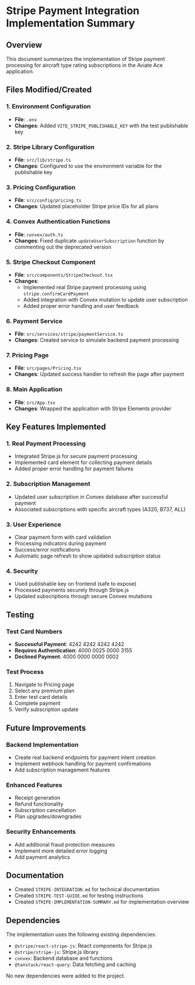# Stripe Payment Integration Implementation Summary

## Overview
This document summarizes the implementation of Stripe payment processing for aircraft type rating subscriptions in the Aviate Ace application.

## Files Modified/Created

### 1. Environment Configuration
- **File**: `.env`
- **Changes**: Added `VITE_STRIPE_PUBLISHABLE_KEY` with the test publishable key

### 2. Stripe Library Configuration
- **File**: `src/lib/stripe.ts`
- **Changes**: Configured to use the environment variable for the publishable key

### 3. Pricing Configuration
- **File**: `src/config/pricing.ts`
- **Changes**: Updated placeholder Stripe price IDs for all plans

### 4. Convex Authentication Functions
- **File**: `convex/auth.ts`
- **Changes**: Fixed duplicate `updateUserSubscription` function by commenting out the deprecated version

### 5. Stripe Checkout Component
- **File**: `src/components/StripeCheckout.tsx`
- **Changes**: 
  - Implemented real Stripe payment processing using `stripe.confirmCardPayment`
  - Added integration with Convex mutation to update user subscription
  - Added proper error handling and user feedback

### 6. Payment Service
- **File**: `src/services/stripe/paymentService.ts`
- **Changes**: Created service to simulate backend payment processing

### 7. Pricing Page
- **File**: `src/pages/Pricing.tsx`
- **Changes**: Updated success handler to refresh the page after payment

### 8. Main Application
- **File**: `src/App.tsx`
- **Changes**: Wrapped the application with Stripe Elements provider

## Key Features Implemented

### 1. Real Payment Processing
- Integrated Stripe.js for secure payment processing
- Implemented card element for collecting payment details
- Added proper error handling for payment failures

### 2. Subscription Management
- Updated user subscription in Convex database after successful payment
- Associated subscriptions with specific aircraft types (A320, B737, ALL)

### 3. User Experience
- Clear payment form with card validation
- Processing indicators during payment
- Success/error notifications
- Automatic page refresh to show updated subscription status

### 4. Security
- Used publishable key on frontend (safe to expose)
- Processed payments securely through Stripe.js
- Updated subscriptions through secure Convex mutations

## Testing

### Test Card Numbers
- **Successful Payment**: 4242 4242 4242 4242
- **Requires Authentication**: 4000 0025 0000 3155
- **Declined Payment**: 4000 0000 0000 0002

### Test Process
1. Navigate to Pricing page
2. Select any premium plan
3. Enter test card details
4. Complete payment
5. Verify subscription update

## Future Improvements

### Backend Implementation
- Create real backend endpoints for payment intent creation
- Implement webhook handling for payment confirmations
- Add subscription management features

### Enhanced Features
- Receipt generation
- Refund functionality
- Subscription cancellation
- Plan upgrades/downgrades

### Security Enhancements
- Add additional fraud protection measures
- Implement more detailed error logging
- Add payment analytics

## Documentation
- Created `STRIPE-INTEGRATION.md` for technical documentation
- Created `STRIPE-TEST-GUIDE.md` for testing instructions
- Created `STRIPE-IMPLEMENTATION-SUMMARY.md` for implementation overview

## Dependencies
The implementation uses the following existing dependencies:
- `@stripe/react-stripe-js`: React components for Stripe.js
- `@stripe/stripe-js`: Stripe.js library
- `convex`: Backend database and functions
- `@tanstack/react-query`: Data fetching and caching

No new dependencies were added to the project.
